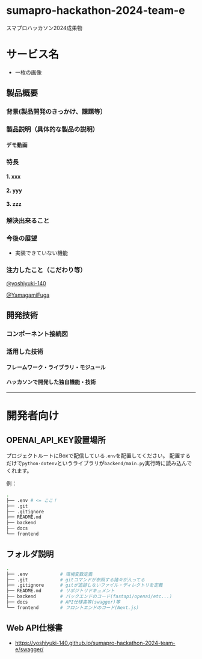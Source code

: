 # sumapro-hackathon-2024-team-e
スマプロハッカソン2024成果物

# サービス名

- 一枚の画像
<!-- [![IMAGE ALT TEXT HERE](./app_image.png)](https://youtu.be/TZA6EsNIHM0) -->


## 製品概要

### 背景(製品開発のきっかけ、課題等）


### 製品説明（具体的な製品の説明）


#### デモ動画


### 特長
#### 1. xxx
#### 2. yyy
#### 3. zzz

### 解決出来ること


### 今後の展望

- 実装できていない機能
    

### 注力したこと（こだわり等）

[@yoshiyuki-140](https://github.com/yoshiyuki-140)

[@YamagamiFuga](https://github.com/YamagamiFuga)

## 開発技術

### コンポーネント接続図


### 活用した技術

#### フレームワーク・ライブラリ・モジュール

#### ハッカソンで開発した独自機能・技術


---

# 開発者向け

## OPENAI_API_KEY設置場所

プロジェクトルートにBoxで配信している`.env`を配置してください。
配置するだけで`python-dotenv`というライブラリが`backend/main.py`実行時に読み込んでくれます。

例：
```bash
.
├── .env # <= ここ！
├── .git
├── .gitignore
├── README.md
├── backend
├── docs
└── frontend
```

## フォルダ説明

```bash
.
├── .env            # 環境変数定義
├── .git            # gitコマンドが参照する諸々が入ってる
├── .gitignore      # gitが追跡しないファイル・ディレクトリを定義
├── README.md       # リポジトリドキュメント
├── backend         # バックエンドのコード(fastapi/openai/etc...)
├── docs            # API仕様書等(swagger)等
└── frontend        # フロントエンドのコード(Next.js)
```




## Web API仕様書

- https://yoshiyuki-140.github.io/sumapro-hackathon-2024-team-e/swagger/

